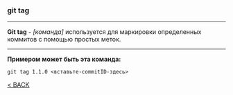 ### git tag
---

**Git tag** - *[команда]* используется для маркировки определенных коммитов с помощью простых меток.

---
**Примером может быть эта команда:**
```bash=
git tag 1.1.0 <вставьте-commitID-здесь>
```

[< BACK](./readme.md)